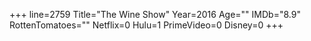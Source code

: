 +++
line=2759
Title="The Wine Show"
Year=2016
Age=""
IMDb="8.9"
RottenTomatoes=""
Netflix=0
Hulu=1
PrimeVideo=0
Disney=0
+++


